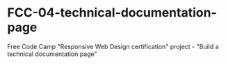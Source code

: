 # FCC-04-technical-documentation-page
 Free Code Camp "Responsive Web Design certification" project - "Build a technical documentation page"
